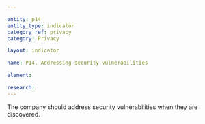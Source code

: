 ```yaml
---

entity: p14
entity_type: indicator
category_ref: privacy
category: Privacy

layout: indicator

name: P14. Addressing security vulnerabilities

element: 

research: 
---
```

The company should address security vulnerabilities when they are discovered.